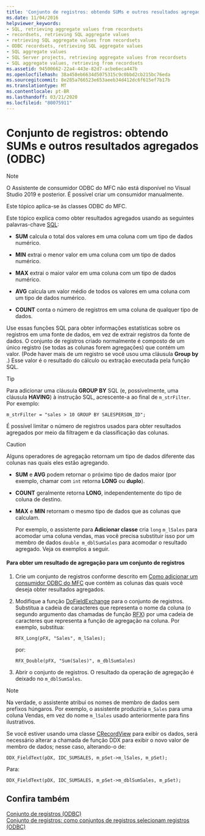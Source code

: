 ```yaml
---
title: 'Conjunto de registros: obtendo SUMs e outros resultados agregados (ODBC)'
ms.date: 11/04/2016
helpviewer_keywords:
- SQL, retrieving aggregate values from recordsets
- recordsets, retrieving SQL aggregate values
- retrieving SQL aggregate values from recordsets
- ODBC recordsets, retrieving SQL aggregate values
- SQL aggregate values
- SQL Server projects, retrieving aggregate values from recordsets
- SQL aggregate values, retrieving from recordsets
ms.assetid: 94500662-22a4-443e-82d7-acbe6eca447b
ms.openlocfilehash: 38a458eb6634d5075315c9c0bbd2cb215bc76eda
ms.sourcegitcommit: 8e285a766523e653aeeb34d412dc6f615ef7b17b
ms.translationtype: MT
ms.contentlocale: pt-BR
ms.lasthandoff: 03/21/2020
ms.locfileid: "80075911"
---
```

# <a name="recordset-obtaining-sums-and-other-aggregate-results-odbc"></a>Conjunto de registros: obtendo SUMs e outros resultados agregados (ODBC)

> [!NOTE]
> O Assistente de consumidor ODBC do MFC não está disponível no Visual Studio 2019 e posterior. É possível criar um consumidor manualmente.

Este tópico aplica-se às classes ODBC do MFC.

Este tópico explica como obter resultados agregados usando as seguintes palavras-chave [SQL](../../data/odbc/sql.md):

- **SUM** calcula o total dos valores em uma coluna com um tipo de dados numérico.

- **MIN** extrai o menor valor em uma coluna com um tipo de dados numérico.

- **MAX** extrai o maior valor em uma coluna com um tipo de dados numérico.

- **AVG** calcula um valor médio de todos os valores em uma coluna com um tipo de dados numérico.

- **COUNT** conta o número de registros em uma coluna de qualquer tipo de dados.

Use essas funções SQL para obter informações estatísticas sobre os registros em uma fonte de dados, em vez de extrair registros da fonte de dados. O conjunto de registros criado normalmente é composto de um único registro (se todas as colunas forem agregações) que contém um valor. (Pode haver mais de um registro se você usou uma cláusula **Group by** .) Esse valor é o resultado do cálculo ou extração executada pela função SQL.

> [!TIP]
>  Para adicionar uma cláusula **GROUP BY** SQL (e, possivelmente, uma cláusula **HAVING**) à instrução SQL, acrescente-a ao final de `m_strFilter`. Por exemplo:

```
m_strFilter = "sales > 10 GROUP BY SALESPERSON_ID";
```

É possível limitar o número de registros usados para obter resultados agregados por meio da filtragem e da classificação das colunas.

> [!CAUTION]
>  Alguns operadores de agregação retornam um tipo de dados diferente das colunas nas quais eles estão agregando.

- **SUM** e **AVG** podem retornar o próximo tipo de dados maior (por exemplo, chamar com `int` retorna **LONG** ou **duplo**).

- **COUNT** geralmente retorna **LONG**, independentemente do tipo de coluna de destino.

- **MAX** e **MIN** retornam o mesmo tipo de dados que as colunas que calculam.

     Por exemplo, o assistente para **Adicionar classe** cria `long` `m_lSales` para acomodar uma coluna vendas, mas você precisa substituir isso por um membro de dados `double m_dblSumSales` para acomodar o resultado agregado. Veja os exemplos a seguir.

#### <a name="to-obtain-an-aggregate-result-for-a-recordset"></a>Para obter um resultado de agregação para um conjunto de registros

1. Crie um conjunto de registros conforme descrito em [Como adicionar um consumidor ODBC do MFC](../../mfc/reference/adding-an-mfc-odbc-consumer.md) que contém as colunas das quais você deseja obter resultados agregados.

1. Modifique a função [DoFieldExchange](../../mfc/reference/crecordset-class.md#dofieldexchange) para o conjunto de registros. Substitua a cadeia de caracteres que representa o nome da coluna (o segundo argumento das chamadas de função [RFX](../../data/odbc/record-field-exchange-using-rfx.md)) por uma cadeia de caracteres que representa a função de agregação na coluna. Por exemplo, substitua:

    ```
    RFX_Long(pFX, "Sales", m_lSales);
    ```

     por:

    ```
    RFX_Double(pFX, "Sum(Sales)", m_dblSumSales)
    ```

1. Abrir o conjunto de registros. O resultado da operação de agregação é deixado no `m_dblSumSales`.

> [!NOTE]
>  Na verdade, o assistente atribui os nomes de membro de dados sem prefixos húngaros. Por exemplo, o assistente produziria `m_Sales` para uma coluna Vendas, em vez do nome `m_lSales` usado anteriormente para fins ilustrativos.

Se você estiver usando uma classe [CRecordView](../../mfc/reference/crecordview-class.md) para exibir os dados, será necessário alterar a chamada de função DDX para exibir o novo valor de membro de dados; nesse caso, alterando-o de:

```
DDX_FieldText(pDX, IDC_SUMSALES, m_pSet->m_lSales, m_pSet);
```

Para:

```
DDX_FieldText(pDX, IDC_SUMSALES, m_pSet->m_dblSumSales, m_pSet);
```

## <a name="see-also"></a>Confira também

[Conjunto de registros (ODBC)](../../data/odbc/recordset-odbc.md)<br/>
[Conjunto de registros: como conjuntos de registros selecionam registros (ODBC)](../../data/odbc/recordset-how-recordsets-select-records-odbc.md)